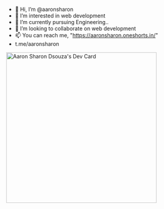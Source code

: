- 👋 Hi, I’m @aaronsharon
- 👀 I’m interested in web development
- 🌱 I’m currently pursuing Engineering..
- 💞️ I’m looking to collaborate on web development
- 📫 You can reach me, "https://aaronsharon.oneshorts.in/"
- t.me/aaronsharon

<!---
aaronsharon/aaronsharon is a ✨ special ✨ repository because its `README.md` (this file) appears on your GitHub profile.
You can click the Preview link to take a look at your changes.
--->

<a href="https://app.daily.dev/aaronsharon"><img src="https://api.daily.dev/devcards/c5d5dc5d085041c0ba081a8801c027f8.png?r=52b" width="400" alt="Aaron Sharon Dsouza's Dev Card"/></a>
